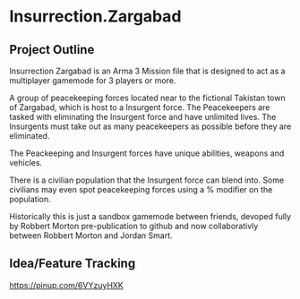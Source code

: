 # Insurrection.Zargabad

## Project Outline

Insurrection Zargabad is an Arma 3 Mission file that is designed to act as a multiplayer gamemode for 3 players or more.

A group of peacekeeping forces located near to the fictional Takistan town of Zargabad, which is host to a Insurgent force. The Peacekeepers are tasked with eliminating the Insurgent force and have unlimited lives. The Insurgents must take out as many peacekeepers as possible before they are eliminated.

The Peackeeping and Insurgent forces have unique abilities, weapons and vehicles.

There is a civilian population that the Insurgent force can blend into. Some civilians may even spot peacekeeping forces using a % modifier on the population.

Historically this is just a sandbox gamemode between friends, devoped fully by Robbert Morton pre-publication to github and now collaborativly between Robbert Morton and Jordan Smart.

## Idea/Feature Tracking

https://pinup.com/6VYzuyHXK

